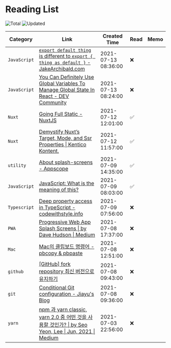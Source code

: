# Reading List

![Total](https://img.shields.io/badge/Total-12-green.svg)
![Updated](https://img.shields.io/badge/Updated-2021--07--13-blue.svg)

| Category     | Link                                                                                                                                                                                                                                                                                        | Created Time        | Read               | Memo |
| ------------ | ------------------------------------------------------------------------------------------------------------------------------------------------------------------------------------------------------------------------------------------------------------------------------------------- | ------------------- | ------------------ | ---- |
| `JavaScript` | [`export default thing` is different to `export { thing as default }` - JakeArchibald.com](https://jakearchibald.com/2021/export-default-thing-vs-thing-as-default/)                                                                                                                        | 2021-07-13 08:36:00 | :x:                |      |
| `JavaScript` | [You Can Definitely Use Global Variables To Manage Global State In React - DEV Community](https://dev.to/yezyilomo/you-can-definitely-use-global-variables-to-manage-global-state-in-react-17l3)                                                                                            | 2021-07-13 08:24:00 | :x:                |      |
| `Nuxt`       | [Going Full Static - NuxtJS](https://nuxtjs.org/blog/going-full-static#current-issues)                                                                                                                                                                                                      | 2021-07-12 12:01:00 | :white_check_mark: |      |
| `Nuxt`       | [Demystify Nuxtʼs Target, Mode, and Ssr Properties \| Kentico Kontent.](https://kontent.ai/blog/demystify-nuxt-target-mode-and-ssr-properties)                                                                                                                                              | 2021-07-12 11:57:00 | :white_check_mark: |      |
| `utility`    | [About splash-screens - Appscope](https://appsco.pe/developer/splash-screens)                                                                                                                                                                                                               | 2021-07-09 14:35:00 | :white_check_mark: |      |
| `JavaScript` | [JavaScript: What is the meaning of this?](https://web.dev/javascript-this/)                                                                                                                                                                                                                | 2021-07-09 08:03:00 | :white_check_mark: |      |
| `Typescript` | [Deep property access in TypeScript - codewithstyle.info](https://codewithstyle.info/Deep-property-access-in-TypeScript/)                                                                                                                                                                   | 2021-07-09 07:56:00 | :x:                |      |
| `PWA`        | [Progressive Web App Splash Screens \| by Dave Hudson \| Medium](https://medium.com/@applification/progressive-web-app-splash-screens-80340b45d210)                                                                                                                                         | 2021-07-08 17:37:00 | :x:                |      |
| `Mac`        | [Mac의 클립보드 명령어 - pbcopy & pbpaste](https://jojoldu.tistory.com/466)                                                                                                                                                                                                                 | 2021-07-08 12:51:00 | :x:                |      |
| `github`     | [[GitHub] fork repository 최신 버전으로 유지하기](https://jybaek.tistory.com/775)                                                                                                                                                                                                           | 2021-07-08 09:43:00 | :x:                |      |
| `git`        | [Conditional Git configuration - Jiayu's Blog](https://blog.jiayu.co/2019/02/conditional-git-configuration/)                                                                                                                                                                                | 2021-07-08 09:36:00 | :x:                |      |
| `yarn`       | [npm 과 yarn classic, yarn 2.0 중 어떤 것을 사용할 것인가? \| by Seo Yeon, Lee \| Jun, 2021 \| Medium](https://iamssen.medium.com/npm-%EA%B3%BC-yarn-classic-yarn-2-0-%EC%A4%91-%EC%96%B4%EB%96%A4-%EA%B2%83%EC%9D%84-%EC%82%AC%EC%9A%A9%ED%95%A0-%EA%B2%83%EC%9D%B8%EA%B0%80-879ab44a3373) | 2021-07-03 22:56:00 | :x:                |      |
